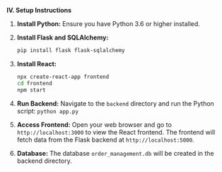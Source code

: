 **IV. Setup Instructions**

1.  **Install Python:** Ensure you have Python 3.6 or higher installed.
2.  **Install Flask and SQLAlchemy:**
    ```bash
    pip install flask flask-sqlalchemy
    ```
3.  **Install React:**

    ```bash
    npx create-react-app frontend
    cd frontend
    npm start
    ```

4.  **Run Backend:** Navigate to the `backend` directory and run the Python script: `python app.py`
5.  **Access Frontend:** Open your web browser and go to `http://localhost:3000` to view the React frontend. The frontend will fetch data from the Flask backend at `http://localhost:5000`.
6.  **Database:** The database `order_management.db` will be created in the backend directory.
